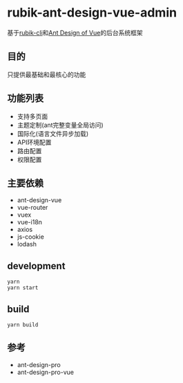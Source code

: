 # rubik-ant-design-vue-admin
基于[rubik-cli](https://github.com/rubikjs/rubik-cli)和[Ant Design of Vue](https://pro.ant.design/index-cn)的后台系统框架

## 目的
只提供最基础和最核心的功能

## 功能列表

- 支持多页面
- 主题定制(ant完整变量全局访问)
- 国际化(语言文件异步加载)
- API环境配置
- 路由配置
- 权限配置


## 主要依赖

- ant-design-vue
- vue-router
- vuex
- vue-i18n
- axios
- js-cookie
- lodash

## development

```
yarn
yarn start
```

## build
```
yarn build
```

## 参考
- ant-design-pro
- ant-design-pro-vue

